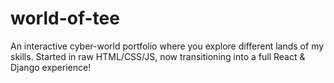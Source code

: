 # world-of-tee
An interactive cyber-world portfolio where you explore different lands of my skills. Started in raw HTML/CSS/JS, now transitioning into a full React &amp; Django experience!
